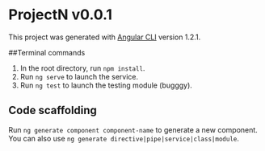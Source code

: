 # ProjectN v0.0.1

This project was generated with [Angular CLI](https://github.com/angular/angular-cli) version 1.2.1.

##Terminal commands

1. In the root directory, run `npm install`.
2. Run `ng serve` to launch the service.
3. Run `ng test` to launch the testing module (bugggy).

## Code scaffolding

Run `ng generate component component-name` to generate a new component. You can also use `ng generate directive|pipe|service|class|module`.
